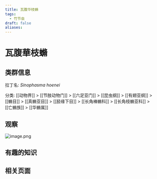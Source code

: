 ```yaml
---
title: 瓦腹华枝䗛
tags:
  - 竹节虫
draft: false
aliases:
---
```

# 瓦腹華枝䗛

## 类群信息

拉丁名: *Sinophasma hoenei*

分类: [[动物界]] > [[节肢动物门]] > [[六足亚门]] > [[昆虫纲]] > [[有翅亚纲]] > [[䗛目]] > [[真䗛亚目]] > [[胫缘下目]] > [[长角棒䗛科]] > [[长角枝䗛亚科]] > [[亡䗛族]] > [[华䗛属]]
## 观察

![image.png](https://gotcha-picgo-bed.oss-cn-beijing.aliyuncs.com/20231231000139.png)
## 有趣的知识

## 相关页面

